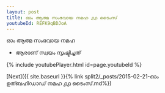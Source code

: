 ```yaml
---
layout: post
title: ഓം ആത്മ സംഭവായ നമഹ ൧൧ ടൈംസ്
youtubeId: REFK9qBDJoA
---
```

 
 
 ഓം ആത്മ സംഭവായ നമഹ 
 
 -  ആരാണ് സ്വയം സൃഷ്ടിച്ചത് 
 
  
 
  
 
 
 
 
 
 


{% include youtubePlayer.html id=page.youtubeId %}
 
[Next]({{ site.baseurl }}{% link  split2/_posts/2015-02-21-ഓം ഉത്ബഹിഡാഡ് നമഹ ൧൧ ടൈംസ്.md%})
 
